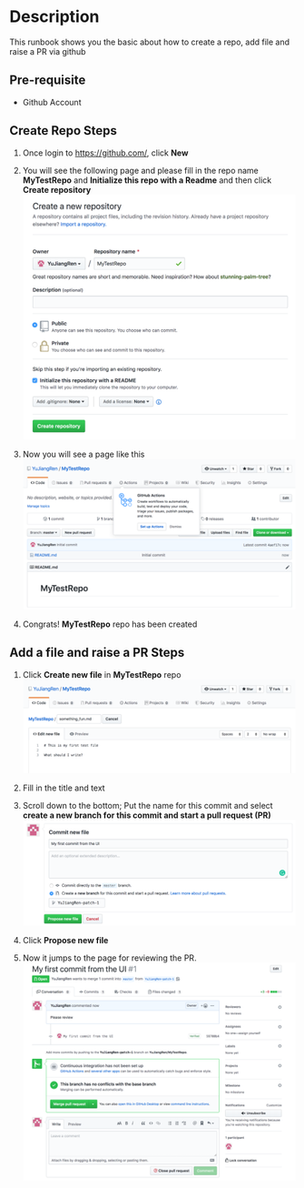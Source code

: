 # Description

This runbook shows you the basic about how to create a repo, add file and raise a PR via github

## Pre-requisite

* Github Account

## Create Repo Steps

1. Once login to <https://github.com/>, click __New__

2. You will see the following page and please fill in the repo name __MyTestRepo__ and __Initialize this repo with a Readme__ and then click __Create repository__
![Alt text](images/github_create_repo_1.png?raw=true)

3. Now you will see a page like this
![Alt text](images/github_create_repo_2.png?raw=true)

4. Congrats! __MyTestRepo__ repo has been created

## Add a file and raise a PR Steps

1. Click __Create new file__ in __MyTestRepo__ repo
![Alt text](images/github_add_file_1.png?raw=true)

2. Fill in the title and text

3. Scroll down to the bottom; Put the name for this commit and select
__create a new branch for this commit and start a pull request (PR)__
![Alt text](images/github_add_file_2.png?raw=true)

4. Click __Propose new file__

5. Now it jumps to the page for reviewing the PR.
![Alt text](images/github_review_pr_1.png?raw=true)
